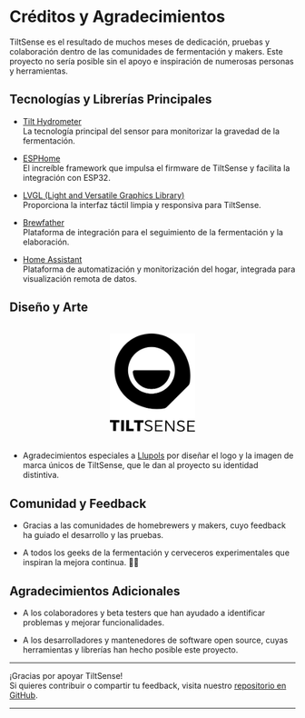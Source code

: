 # Créditos y Agradecimientos

TiltSense es el resultado de muchos meses de dedicación, pruebas y colaboración dentro de las comunidades de fermentación y makers. Este proyecto no sería posible sin el apoyo e inspiración de numerosas personas y herramientas.

## Tecnologías y Librerías Principales

- [Tilt Hydrometer](https://tilthydrometer.com/)  
  La tecnología principal del sensor para monitorizar la gravedad de la fermentación.

- [ESPHome](https://esphome.io/)  
  El increíble framework que impulsa el firmware de TiltSense y facilita la integración con ESP32.

- [LVGL (Light and Versatile Graphics Library)](https://lvgl.io/)  
  Proporciona la interfaz táctil limpia y responsiva para TiltSense.

- [Brewfather](https://brewfather.app/)  
  Plataforma de integración para el seguimiento de la fermentación y la elaboración.

- [Home Assistant](https://www.home-assistant.io/)  
  Plataforma de automatización y monitorización del hogar, integrada para visualización remota de datos.

## Diseño y Arte

<div align="center">
  <img src="../../assets/logo-text.svg" alt="TiltSense" width="150" style="margin-bottom: 1rem; margin-top: 1rem;" />
</div>

- Agradecimientos especiales a [Llupols](https://github.com/llupols) por diseñar el logo y la imagen de marca únicos de TiltSense, que le dan al proyecto su identidad distintiva.

## Comunidad y Feedback

- Gracias a las comunidades de homebrewers y makers, cuyo feedback ha guiado el desarrollo y las pruebas.

- A todos los geeks de la fermentación y cerveceros experimentales que inspiran la mejora continua. 🧪🍻

## Agradecimientos Adicionales

- A los colaboradores y beta testers que han ayudado a identificar problemas y mejorar funcionalidades.

- A los desarrolladores y mantenedores de software open source, cuyas herramientas y librerías han hecho posible este proyecto.

---

¡Gracias por apoyar TiltSense!  
Si quieres contribuir o compartir tu feedback, visita nuestro [repositorio en GitHub](https://github.com/bananabrewery/TiltSense).

---
